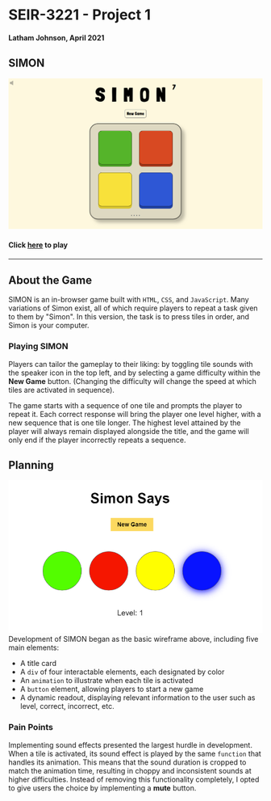 # SEIR-3221 - Project 1
#### **Latham Johnson, April 2021**
<p>
<p>
<p>

## SIMON

![](assets/simon1.png)
#### Click [here](https://lathamjohnson.github.io/Project-1) to play

____

## About the Game
SIMON is an in-browser game built with `HTML`, `CSS`, and `JavaScript`. Many variations of Simon exist, all of which require players to repeat a task given to them by "Simon". In this version, the task is to press tiles in order, and Simon is your computer. 

### Playing SIMON
Players can tailor the gameplay to their liking: by toggling tile sounds with the speaker
icon in the top left, and by selecting a game difficulty within the **New Game** button. (Changing the difficulty will change the speed at which tiles are activated in sequence). 

The game starts with a sequence of one tile and prompts the player to repeat it. Each correct response will bring the player one level higher, with a new sequence that is one tile longer. The highest level attained by the player will always remain displayed alongside the title, and the game will only end if the player incorrectly repeats a sequence. 
 
## Planning
![](/assets/simonsay.png)
Development of SIMON began as the basic wireframe above, including five main elements:
- A title card
- A `div` of four interactable elements, each designated by color
- An `animation` to illustrate when each tile is activated
- A `button` element, allowing players to start a new game
- A dynamic readout, displaying relevant information to the user such as level, correct, incorrect, etc.

### Pain Points
Implementing sound effects presented the largest hurdle in development. When a tile is activated, its sound effect is played by the same `function` that handles its animation. This means that the sound duration is cropped to match the animation time, resulting in choppy and inconsistent sounds at higher difficulties. Instead of removing this functionality completely, I opted to give users the choice by implementing a **mute** button.
